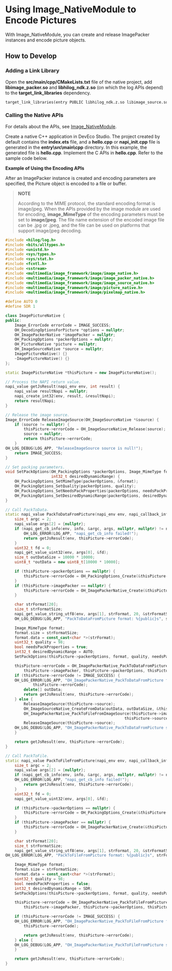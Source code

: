 # Using Image_NativeModule to Encode Pictures

With Image_NativeModule, you can create and release ImagePacker instances and encode picture objects.

## How to Develop

### Adding a Link Library

Open the **src/main/cpp/CMakeLists.txt** file of the native project, add **libimage_packer.so** and **libhilog_ndk.z.so** (on which the log APIs depend) to the **target_link_libraries** dependency.

```txt
target_link_libraries(entry PUBLIC libhilog_ndk.z.so libimage_source.so libimage_packer.so libpixelmap.so)
```

### Calling the Native APIs

For details about the APIs, see [Image_NativeModule](../../reference/apis-image-kit/capi-image-nativemodule.md).

Create a native C++ application in DevEco Studio. The project created by default contains the **index.ets** file, and a **hello.cpp** or **napi_init.cpp** file is generated in the **entry\src\main\cpp** directory. In this example, the generated file is **hello.cpp**. Implement the C APIs in **hello.cpp**. Refer to the sample code below.

**Example of Using the Encoding APIs**

After an ImagePacker instance is created and encoding parameters are specified, the Picture object is encoded to a file or buffer.

> **NOTE**
>
> According to the MIME protocol, the standard encoding format is image/jpeg. When the APIs provided by the image module are used for encoding, **image_MimeType** of the encoding parameters must be set to **image/jpeg**. The file name extension of the encoded image file can be .jpg or .jpeg, and the file can be used on platforms that support image/jpeg decoding.

```c++
#include <hilog/log.h>
#include <bits/alltypes.h>
#include <unistd.h>
#include <sys/types.h>
#include <sys/stat.h>
#include <fcntl.h>
#include <sstream>
#include <multimedia/image_framework/image/image_native.h>
#include <multimedia/image_framework/image/image_packer_native.h>
#include <multimedia/image_framework/image/image_source_native.h>
#include <multimedia/image_framework/image/picture_native.h>
#include <multimedia/image_framework/image/pixelmap_native.h>

#define AUTO 0
#define SDR 1

class ImagePictureNative {
public:
    Image_ErrorCode errorCode = IMAGE_SUCCESS;
    OH_DecodingOptionsForPicture *options = nullptr;
    OH_ImagePackerNative *imagePacker = nullptr;
    OH_PackingOptions *packerOptions = nullptr;
    OH_PictureNative *picture = nullptr;
    OH_ImageSourceNative *source = nullptr;
    ImagePictureNative() {}
    ~ImagePictureNative() {}
};

static ImagePictureNative *thisPicture = new ImagePictureNative();

// Process the NAPI return value.
napi_value getJsResult(napi_env env, int result) {
    napi_value resultNapi = nullptr;
    napi_create_int32(env, result, &resultNapi);
    return resultNapi;
}

// Release the image source.
Image_ErrorCode ReleaseImageSource(OH_ImageSourceNative *&source) {
    if (source != nullptr) {
        thisPicture->errorCode = OH_ImageSourceNative_Release(source);
        source = nullptr;
        return thisPicture->errorCode;
    }
OH_LOG_DEBUG(LOG_APP, "ReleaseImageSource source is null!");
    return IMAGE_SUCCESS;
}

// Set packing parameters.
void SetPackOptions(OH_PackingOptions *packerOptions, Image_MimeType format, uint32_t quality, bool needsPackProperties,
                    int32_t desiredDynamicRange) {
    OH_PackingOptions_SetMimeType(packerOptions, &format);
    OH_PackingOptions_SetQuality(packerOptions, quality);
    OH_PackingOptions_SetNeedsPackProperties(packerOptions, needsPackProperties);
    OH_PackingOptions_SetDesiredDynamicRange(packerOptions, desiredDynamicRange);
}

// Call PackToData.
static napi_value PackToDataFromPicture(napi_env env, napi_callback_info info) {
    size_t argc = 2;
    napi_value args[2] = {nullptr};
    if (napi_get_cb_info(env, info, &argc, args, nullptr, nullptr) != napi_ok) {
        OH_LOG_ERROR(LOG_APP, "napi_get_cb_info failed!");
        return getJsResult(env, thisPicture->errorCode);
    }
    uint32_t fd = 0;
    napi_get_value_uint32(env, args[0], &fd);
    size_t outDataSize = 10000 * 10000;
    uint8_t *outData = new uint8_t[10000 * 10000];

    if (thisPicture->packerOptions == nullptr) {
        thisPicture->errorCode = OH_PackingOptions_Create(&thisPicture->packerOptions);
    }
    if (thisPicture->imagePacker == nullptr) {
        thisPicture->errorCode = OH_ImagePackerNative_Create(&thisPicture->imagePacker);
    }

    char strFormat[20];
    size_t strFormatSize;
    napi_get_value_string_utf8(env, args[1], strFormat, 20, &strFormatSize);
    OH_LOG_DEBUG(LOG_APP, "PackToDataFromPicture format: %{public}s", strFormat);

    Image_MimeType format;
    format.size = strFormatSize;
    format.data = const_cast<char *>(strFormat);
    uint32_t quality = 98;
    bool needsPackProperties = true;
    int32_t desiredDynamicRange = AUTO;
    SetPackOptions(thisPicture->packerOptions, format, quality, needsPackProperties, desiredDynamicRange);

    thisPicture->errorCode = OH_ImagePackerNative_PackToDataFromPicture(
        thisPicture->imagePacker, thisPicture->packerOptions, thisPicture->picture, outData, &outDataSize);
    if (thisPicture->errorCode != IMAGE_SUCCESS) {
    OH_LOG_ERROR(LOG_APP, "OH_ImagePackerNative_PackToDataFromPicture failed, errCode: %{public}d.",
            thisPicture->errorCode);
        delete[] outData;
        return getJsResult(env, thisPicture->errorCode);
    } else {
        ReleaseImageSource(thisPicture->source);
        OH_ImageSourceNative_CreateFromData(outData, outDataSize, &thisPicture->source);
        OH_ImagePackerNative_PackToFileFromImageSource(thisPicture->imagePacker, thisPicture->packerOptions,
                                                    thisPicture->source, fd);
        ReleaseImageSource(thisPicture->source);
    OH_LOG_DEBUG(LOG_APP, "OH_ImagePackerNative_PackToDataFromPicture success !");
    }

    return getJsResult(env, thisPicture->errorCode);
}

// Call PackToFile.
static napi_value PackToFileFromPicture(napi_env env, napi_callback_info info) {
    size_t argc = 2;
    napi_value args[2] = {nullptr};
    if (napi_get_cb_info(env, info, &argc, args, nullptr, nullptr) != napi_ok) {
    OH_LOG_ERROR(LOG_APP, "napi_get_cb_info failed!");
        return getJsResult(env, thisPicture->errorCode);
    }
    uint32_t fd = 0;
    napi_get_value_uint32(env, args[0], &fd);

    if (thisPicture->packerOptions == nullptr) {
        thisPicture->errorCode = OH_PackingOptions_Create(&thisPicture->packerOptions);
    }
    if (thisPicture->imagePacker == nullptr) {
        thisPicture->errorCode = OH_ImagePackerNative_Create(&thisPicture->imagePacker);
    }

    char strFormat[20];
    size_t strFormatSize;
    napi_get_value_string_utf8(env, args[1], strFormat, 20, &strFormatSize);
OH_LOG_ERROR(LOG_APP, "PackToFileFromPicture format: %{public}s", strFormat);

    Image_MimeType format;
    format.size = strFormatSize;
    format.data = const_cast<char *>(strFormat);
    uint32_t quality = 98;
    bool needsPackProperties = false;
    int32_t desiredDynamicRange = SDR;
    SetPackOptions(thisPicture->packerOptions, format, quality, needsPackProperties, desiredDynamicRange);

    thisPicture->errorCode = OH_ImagePackerNative_PackToFileFromPicture(
        thisPicture->imagePacker, thisPicture->packerOptions, thisPicture->picture, fd);

    if (thisPicture->errorCode != IMAGE_SUCCESS) {
    OH_LOG_ERROR(LOG_APP, "OH_ImagePackerNative_PackToFileFromPicture failed, errCode: %{public}d.", 
        thisPicture->errorCode);

        return getJsResult(env, thisPicture->errorCode);
    } else {
    OH_LOG_DEBUG(LOG_APP, "OH_ImagePackerNative_PackToFileFromPicture success !");
    }

    return getJsResult(env, thisPicture->errorCode);
}
```
